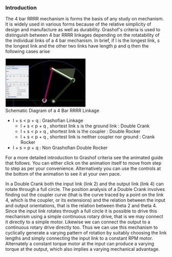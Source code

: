 ### Introduction
The 4 bar RRRR mechanism is forms the basis of any study on mechanism. It is widely used in various forms because of the relative simplicity of design and manufacture as well as durability. Grashof's criteria is used to distinguish between 4 bar RRRR linkages depending on the rotatability of the individual links of a 4 bar mechanism. In brief, if l is the longest link, s the longest link and the other two links have length p and q then the following cases arise

<div align="centre">
 <img src="images/4_bar_RRRR_simulator.gif" width="50%">
 <figcaption>Schematic Diagram of a 4 Bar RRRR Linkage</figcaption>
</div>

- l + s < p + q   :  Grashofian Linkage
   - l + s < p + q , shortest link s is the ground link  :   Double Crank
   - l + s < p + q , shortest link is the coupler :  Double Rocker
   - l + s < p + q , shortest link is neither coupler nor ground  :   Crank Rocker
- l + s > p + q   :   Non Grashofian Double Rocker

For a more detailed introduction to Grashof criteria see the animated guide that follows. You can either click on the animation itself to move from step to step as per your convenience. Alternatively you can use the controls at the bottom of the animation to see it at your own pace.

In a Double Crank both the input link (link 2) and the output link (link 4) can rotate through a full circle. The position analysis of a Double Crank involves finding out the coupler curve (that is the curve traced by a point on the link 4, which is the coupler, or its extensions) and the relation between the input and output orientations, that is the relation between theta 2 and theta 4. Since the input link rotates through a full circle it is possible to drive this mechanism using a simple continuous rotary drive, that is we may connect it directly to a simple motor. Likewise we can connect the output to a continuous rotary drive directly too. Thus we can use this mechanism to cyclically generate a varying pattern of rotation by suitably choosing the link lengths and simply connecting the input link to a constant RPM motor. Alternately a constant torque motor at the input can produce a varying torque at the output, which also implies a varying mechanical advantage.